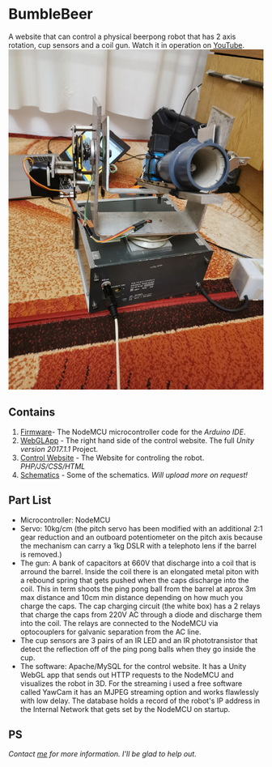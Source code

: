 # BumbleBeer
A website that can control a physical beerpong robot that has 2 axis rotation, cup sensors and a coil gun.
Watch it in operation on [YouTube](https://www.youtube.com/watch?v=oYCZETZMVRY "YouTube").
![Alt](https://github.com/Fluctuationqt/BumbleBeer/blob/master/IMG_20190622_220516.jpg "BumbleBeer")

## Contains
1. [Firmware](https://github.com/Fluctuationqt/BumbleBeer/blob/master/Firmware/StamatNodeMCU2/StamatNodeMCU2.ino)- The NodeMCU microcontroller code for the *Arduino IDE*.
2. [WebGLApp](https://github.com/Fluctuationqt/BumbleBeer/tree/master/WebGL%20App) - The right hand side of the control website. The full *Unity version 2017.1.1* Project.
3. [Control Website](https://github.com/Fluctuationqt/BumbleBeer/tree/master/Control%20Website/htdocs) - The Website for controling the robot. *PHP/JS/CSS/HTML*
4. [Schematics](https://github.com/Fluctuationqt/BumbleBeer/tree/master/Schematics) - Some of the schematics. *Will upload more on request!*

## Part List
* Microcontroller: NodeMCU</br>
* Servo: 10kg/cm (the pitch servo has been modified with an additional 2:1 gear reduction and an outboard potentiometer on the pitch axis because the mechanism can carry a 1kg DSLR with a telephoto lens if the barrel is removed.)</br>
 * The gun: A bank of capacitors at 660V that discharge into a coil that is arround the barrel. Inside the coil there is an elongated metal piton with a rebound spring that gets pushed when the caps discharge into the coil. This in term shoots the ping pong ball from the barrel at aprox 3m max distance and 10cm min distance depending on how much you charge the caps. The cap charging circuit (the white box) has a 2 relays that charge the caps from 220V AC through a diode and discharge them into the coil. The relays are connected to the NodeMCU via optocouplers for galvanic separation from the AC line. </br>
* The cup sensors are 3 pairs of an IR LED and an IR phototransistor that detect the reflection off of the ping pong balls when they go inside the cup.</br>
* The software: Apache/MySQL for the control website. It has a Unity WebGL app that sends out HTTP requests to the NodeMCU and visualizes the robot in 3D.  For the streaming i used a free software called YawCam it has an MJPEG streaming option and works flawlessly with low delay. The database holds a record of the robot's IP address in the Internal Network that gets set by the NodeMCU on startup.</br>

## PS
*Contact [me](mailto:outrageousxqt@gmail.com "My Email") for more information. I'll be glad to help out.*
